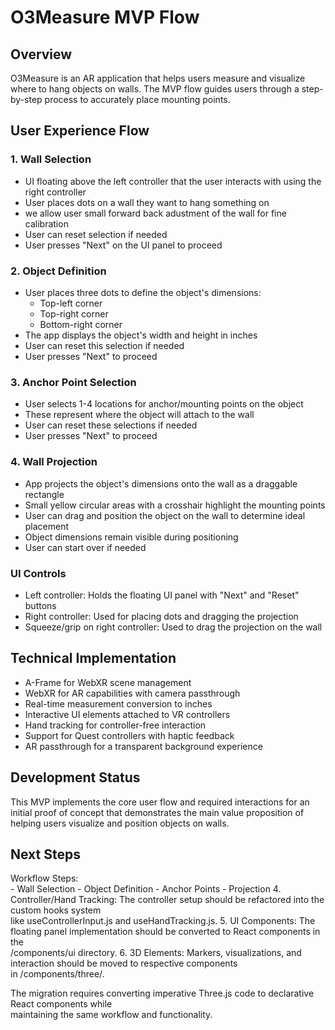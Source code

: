 # O3Measure MVP Flow

## Overview
O3Measure is an AR application that helps users measure and visualize where to hang objects on walls. The MVP flow guides users through a step-by-step process to accurately place mounting points.

## User Experience Flow

### 1. Wall Selection
- UI floating above the left controller that the user interacts with using the right controller
- User places dots on a wall they want to hang something on
- we allow user small forward back adustment of the wall for fine calibration
- User can reset selection if needed
- User presses "Next" on the UI panel to proceed

### 2. Object Definition
- User places three dots to define the object's dimensions:
  - Top-left corner
  - Top-right corner
  - Bottom-right corner
- The app displays the object's width and height in inches
- User can reset this selection if needed
- User presses "Next" to proceed

### 3. Anchor Point Selection
- User selects 1-4 locations for anchor/mounting points on the object
- These represent where the object will attach to the wall
- User can reset these selections if needed
- User presses "Next" to proceed

### 4. Wall Projection
- App projects the object's dimensions onto the wall as a draggable rectangle
- Small yellow circular areas with a crosshair highlight the mounting points
- User can drag and position the object on the wall to determine ideal placement
- Object dimensions remain visible during positioning
- User can start over if needed

### UI Controls
- Left controller: Holds the floating UI panel with "Next" and "Reset" buttons
- Right controller: Used for placing dots and dragging the projection
- Squeeze/grip on right controller: Used to drag the projection on the wall

## Technical Implementation
- A-Frame for WebXR scene management
- WebXR for AR capabilities with camera passthrough
- Real-time measurement conversion to inches
- Interactive UI elements attached to VR controllers
- Hand tracking for controller-free interaction
- Support for Quest controllers with haptic feedback
- AR passthrough for a transparent background experience

## Development Status
This MVP implements the core user flow and required interactions for an initial proof of concept that demonstrates the main value proposition of helping users visualize and position objects on walls.

## Next Steps
   Workflow Steps:   
    - Wall Selection
    - Object Definition
    - Anchor Points
    - Projection
  4. Controller/Hand Tracking: The controller setup should be refactored into the custom hooks system     
   like useControllerInput.js and useHandTracking.js.
  5. UI Components: The floating panel implementation should be converted to React components in the      
  /components/ui directory.
  6. 3D Elements: Markers, visualizations, and interaction should be moved to respective components       
  in /components/three/.

  The migration requires converting imperative Three.js code to declarative React components while        
  maintaining the same workflow and functionality.